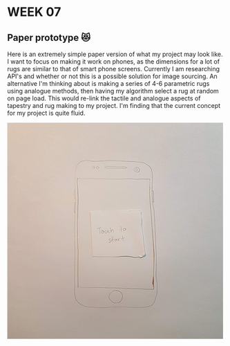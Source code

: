# WEEK 07

## Paper prototype 😻
Here is an extremely simple paper version of what my project may look like. I want to focus on making it work on phones, as the dimensions for a lot of rugs are similar to that of smart phone screens. Currently I am researching API's and whether or not this is a possible solution for image sourcing. An alternative I'm thinking about is making a series of 4-6 parametric rugs using analogue methods, then having my algorithm select a rug at random on page load. This would re-link the tactile and analogue aspects of tapestry and rug making to my project. I'm finding that the current concept for my project is quite fluid.

![](paper-prototype.gif) 


